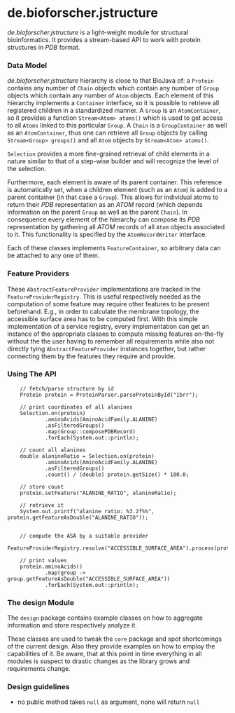 # de.bioforscher.jstructure

*de.bioforscher.jstructure* is a light-weight module for structural bioinformatics. It provides
a stream-based API to work with protein structures in *PDB* format.

### Data Model
*de.bioforscher.jstructure* hierarchy is close to that BioJava of: a `Protein` contains any
 number of `Chain` objects which contain any number of `Group` objects which
 contain any number of `Atom` objects. Each element of this hierarchy implements
 a `Container` interface, so it is possible to retrieve all registered children
 in a standardized manner. A `Group` is an `AtomContainer`, so it provides
 a function `Stream<Atom> atoms()` which is used to get access to all `Atoms`
 linked to this particular `Group`. A `Chain` is a `GroupContainer` as well
 as an `AtomContainer`, thus one can retrieve all `Group` objects by calling
 `Stream<Group> groups()` and all `Atom` objects by `Stream<Atom> atoms()`.
  
 `Selection` provides a more fine-grained retrieval of child elements in a nature similar to
 that of a step-wise builder and will recognize the level of the selection.
 
 Furthermore, each element is aware of its parent container. This reference is
 automatically set, when a children element (such as an `Atom`) is added to a
 parent container (in that case a `Group`). This allows for individual atoms
 to return their *PDB* representation as an *ATOM* record (which depends
 information on the parent `Group` as well as the parent `Chain`). In
 consequence every element of the hierarchy can compose its *PDB* representation
 by gathering all *ATOM* records of all `Atom` objects associated to it. This
 functionality is specified by the `AtomRecordWriter` interface.
 
 Each of these classes implements `FeatureContainer`, so arbitrary data can be
 attached to any one of them.

### Feature Providers

These `AbstractFeatureProvider` implementations are tracked in the `FeatureProviderRegistry`.
This is useful respectively needed as the computation of some feature may require other
features to be present beforehand. E.g., in order to calculate the membrane topology, the 
accessible surface area has to be computed first. With this simple implementation of a 
service registry, every implementation can get an instance of the appropriate classes to
compute missing features on-the-fly without the the user having to remember all requirements
while also not directly tying `AbstractFeatureProvider` instances together, but rather connecting
them by the features they require and provide.

### Using The API
        // fetch/parse structure by id
        Protein protein = ProteinParser.parseProteinById("1brr");
        
        // print coordinates of all alanines
        Selection.on(protein)
                .aminoAcids(AminoAcidFamily.ALANINE)
                .asFilteredGroups()
                .map(Group::composePDBRecord)
                .forEach(System.out::println);
        
        // count all alanines
        double alanineRatio = Selection.on(protein)
                .aminoAcids(AminoAcidFamily.ALANINE)
                .asFilteredGroups()
                .count() / (double) protein.getSize() * 100.0;
        
        // store count
        protein.setFeature("ALANINE_RATIO", alanineRatio);
        
        // retrieve it
        System.out.printf("alanine ratio: %3.2f%%", protein.getFeatureAsDouble("ALANINE_RATIO"));
        
        
        // compute the ASA by a suitable provider
        FeatureProviderRegistry.resolve("ACCESSIBLE_SURFACE_AREA").process(protein);
        
        // print values
        protein.aminoAcids()
                .map(group -> group.getFeatureAsDouble("ACCESSIBLE_SURFACE_AREA"))
                .forEach(System.out::println);

### The design Module

The `design` package contains example classes on how to aggregate information and 
store respectively analyze it.

These classes are used to tweak the `core` package and spot shortcomings of the
current design. Also they provide examples on how to employ the capabilities of it.
Be aware, that at this point in time everything in all modules is suspect to drastic 
changes as the library grows and requirements change.

### Design guidelines
* no public method takes `null` as argument, none will return `null`